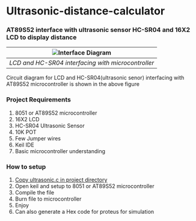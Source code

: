 # Ultrasonic-distance-calculator  

### AT89S52 interface with ultrasonic sensor HC-SR04 and 16X2 LCD to display distance

| ![Interface Diagram](https://github.com/naveen-nayan/ultrasonic-distance-calculator/blob/master/distance-calculator.png "Interface Diagram") |
|:--:| 
| *LCD and HC-SR04 interfacing with microcontroller* |  

Circuit diagram for LCD and HC-SR04(ultrasonic senor) interfacing with AT89S52 microcontroller is shown in the above figure

### Project Requirements  
1.  8051 or AT89S52 microcontroller  
2.  16X2 LCD  
3.  HC-SR04 Ultrasonic Sensor  
4.  10K POT  
5.  Few Jumper wires  
6.  Keil IDE  
7.  Basic microcontroller understanding  

### How to setup   
1.  [Copy ultrasonic.c in project directory](https://github.com/naveen-nayan/ultrasonic-distance-calculator/blob/master/ultrasonic.c)   
2.  Open keil and setup to 8051 or AT89S52 microcontroller  
3.  Compile the file  
4.  Burn file to microcontroller  
5.  Enjoy 
6.  Can also generate a Hex code for proteus for simulation  
